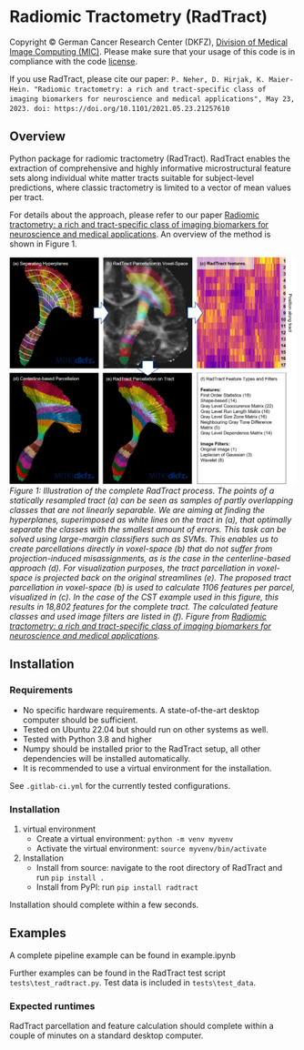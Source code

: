 <!--
Copyright © 2023 German Cancer Research Center (DKFZ), Division of Medical Image Computing

SPDX-License-Identifier: Apache-2.0
-->

# Radiomic Tractometry (RadTract)

Copyright © German Cancer Research Center (DKFZ), [Division of Medical Image Computing (MIC)](https://www.dkfz.de/en/mic/index.php). Please make sure that your usage of this code is in compliance with the code [license](https://github.com/MIC-DKFZ/radtract/blob/master/LICENSE).

If you use RadTract, please cite our paper: `P. Neher, D. Hirjak, K. Maier-Hein. "Radiomic tractometry: a rich and tract-specific class of imaging biomarkers for neuroscience and medical applications", May 23, 2023. doi: https://doi.org/10.1101/2021.05.23.21257610`


## Overview

Python package for radiomic tractometry (RadTract).
RadTract enables the extraction of comprehensive and highly informative microstructural feature sets along individual white matter tracts suitable for subject-level predictions, where classic tractometry is limited to a vector of mean values per tract. 

For details about the approach, please refer to our paper [Radiomic tractometry: a rich and tract-specific class of imaging biomarkers for neuroscience and medical applications](https://doi.org/10.21203/rs.3.rs-2950610/v1).
An overview of the method is shown in Figure 1.

![](resources/radtract_overview.png)_Figure 1: Illustration of the complete RadTract process. The points of a statically resampled tract (a) can be seen as samples of partly overlapping classes that are not linearly separable. We are aiming at finding the hyperplanes, superimposed as white lines on the tract in (a), that optimally separate the classes with the smallest amount of errors. This task can be solved using large-margin classifiers such as SVMs. This enables us to create parcellations directly in voxel-space (b) that do not suffer from projection-induced misassignments, as is the case in the centerline-based approach (d). For visualization purposes, the tract parcellation in voxel-space is projected back on the original streamlines (e). The proposed tract parcellation in voxel-space (b) is used to calculate 1106 features per parcel, visualized in (c). In the case of the CST example used in this figure, this results in 18,802 features for the complete tract. The calculated feature classes and used image filters are listed in (f). Figure from [Radiomic tractometry: a rich and tract-specific class of imaging biomarkers for neuroscience and medical applications](https://doi.org/10.21203/rs.3.rs-2950610/v1)._

## Installation

### Requirements

- No specific hardware requirements. A state-of-the-art desktop computer should be sufficient.
- Tested on Ubuntu 22.04 but should run on other systems as well.
- Tested with Python 3.8 and higher
- Numpy should be installed prior to the RadTract setup, all other dependencies will be installed automatically. 
- It is recommended to use a virtual environment for the installation. 

See `.gitlab-ci.yml` for the currently tested configurations.

### Installation

1. virtual environment
   - Create a virtual environment: `python -m venv myvenv`
   - Activate the virtual environment: `source myvenv/bin/activate`
2. Installation
   - Install from source: navigate to the root directory of RadTract and run `pip install .`
   - Install from PyPI: run `pip install radtract`

Installation should complete within a few seconds.

## Examples

A complete pipeline example can be found in example.ipynb 

Further examples can be found in the RadTract test script `tests\test_radtract.py`. Test data is included in `tests\test_data`.


### Expected runtimes

RadTract parcellation and feature calculation should complete within a couple of minutes on a standard desktop computer.
